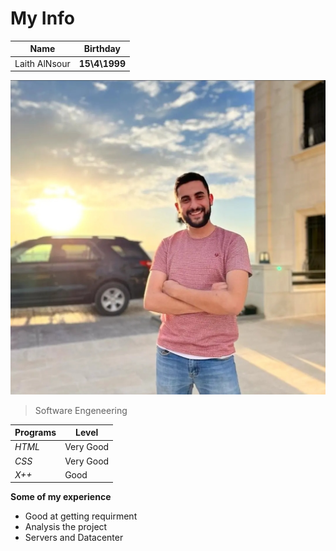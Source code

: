 # My Info

|**Name**|Birthday|
|----|--------|
|Laith AlNsour|**15\4\1999**|

![laith](lnsour.jpeg)

>Software Engeneering

|Programs|Level|
|--------|-----|
|*HTML*|Very Good|
|*CSS*|Very Good|
|*X++*| Good|


**Some of my experience**

- Good at getting requirment
- Analysis the project
- Servers and Datacenter 

